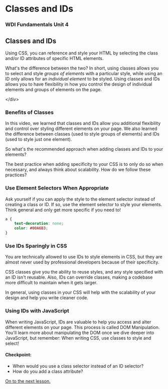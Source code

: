# Classes and IDs

### **WDI Fundamentals Unit 4**

## Classes and IDs

Using CSS, you can reference and style your HTML by selecting the class and/or ID attributes of specific HTML elements.

What's the difference between the two? In short, using classes allows you to select and style _groups of elements_ with a particular style, while using an ID only allows for an _individual element_ to be styled. Using classes and IDs allows you to have flexibility in how you control the design of individual elements and groups of elements on the page.

&lt;/div&gt;

### Benefits of Classes

In this video, we learned that classes and IDs allow you additional flexibility and control over styling different elements on your page. We also learned the difference between classes \(used to style groups of elements\) and IDs \(used to style just one element\).

So what's the recommended approach when adding classes and IDs to your elements?

The best practice when adding specificity to your CSS is to only do so when necessary, and always think about scalability. How do we follow these practices?

### Use Element Selectors When Appropriate

Ask yourself if you can apply the style to the element selector instead of creating a class or ID. If so, use the element selector to style your elements. Think general and only get more specific if you need to!

```css
a {
    text-decoration: none;
    color: #00A6B3;
}
```

### Use IDs Sparingly in CSS

You are technically allowed to use IDs to style elements in CSS, but they are almost never used by professional developers because of their specificity.

CSS classes give you the ability to reuse styles, and any style specified with an ID isn't reusable. Also, IDs can override classes, making a codebase more difficult to maintain when it gets larger.

In general, using classes in your CSS will help with the scalability of your design and help you write cleaner code.

### Using IDs with JavaScript

When writing JavaScript, IDs are valuable to help you access and alter different elements on your page. This process is called DOM Manipulation. You'll learn more about manipulating the DOM once we dive deeper into JavaScript, but remember: When writing CSS, use classes to style and select!

#### Checkpoint:

* When would you use a class selector instead of an ID selector?
* How do you add a class attribute?

[On to the next lesson.](linking-html-and-css.md)

